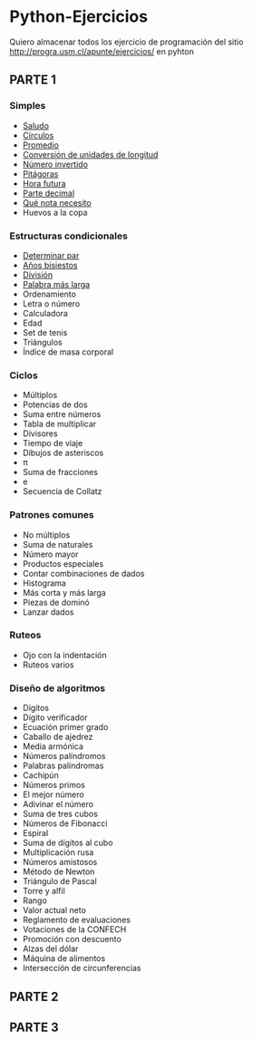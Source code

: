 # Python-Ejercicios
Quiero almacenar todos los ejercicio de programación del sitio http://progra.usm.cl/apunte/ejercicios/ en pyhton

## PARTE 1

### Simples

- <a href="parte1/01_saludo.py">Saludo</a>
- <a href="parte1/02_circulos.py">Círculos</a>
- <a href="parte1/03_promedios.py"> Promedio </a>
- <a href="parte1/04_cm_a_pugladas.py"> Conversión de unidades de longitud </a>
- <a href="parte1/05_numero_invertido.py"> Número invertido </a>
- <a href="parte1/06_pitagoras.py"> Pitágoras </a>
- <a href="parte1/07_Hora_futura.py"> Hora futura </a>
- <a href="parte1/08_Parte_decimal.py"> Parte decimal </a>
- <a href="parte1/09_Que_nota_necesito">Qué nota necesito </a>
- Huevos a la copa

### Estructuras condicionales
- <a href="parte1/11_Determinar_par.py">Determinar par</a>
- <a href="parte1/12_años_bisiestos.py">Años bisiestos</a>
- <a href="parte1/13_division.py"> División </a>
- <a href="parte1/14_Palabra_mas_larga.py">Palabra más larga</a>
- Ordenamiento
- Letra o número
- Calculadora
- Edad
- Set de tenis
- Triángulos
- Índice de masa corporal

### Ciclos
- Múltiplos
- Potencias de dos
- Suma entre números
- Tabla de multiplicar
- Divisores
- Tiempo de viaje
- Dibujos de asteriscos
- π
- Suma de fracciones
- e
- Secuencia de Collatz

### Patrones comunes
- No múltiplos
- Suma de naturales
- Número mayor
- Productos especiales
- Contar combinaciones de dados
- Histograma
- Más corta y más larga
- Piezas de dominó
- Lanzar dados

### Ruteos
- Ojo con la indentación
- Ruteos varios

### Diseño de algoritmos
- Dígitos
- Dígito verificador
- Ecuación primer grado
- Caballo de ajedrez
- Media armónica
- Números palíndromos
- Palabras palíndromas
- Cachipún
- Números primos
- El mejor número
- Adivinar el número
- Suma de tres cubos
- Números de Fibonacci
- Espiral
- Suma de dígitos al cubo
- Multiplicación rusa
- Números amistosos
- Método de Newton
- Triángulo de Pascal
- Torre y alfil
- Rango
- Valor actual neto
- Reglamento de evaluaciones
- Votaciones de la CONFECH
- Promoción con descuento
- Alzas del dólar
- Máquina de alimentos
- Intersección de circunferencias

## PARTE 2


## PARTE 3
